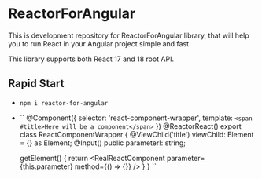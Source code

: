 # ReactorForAngular

This is development repository for ReactorForAngular library, that will help you to run React in your Angular project simple and fast.

This library supports both React 17 and 18 root API.

## Rapid Start

- `npm i reactor-for-angular`
- ``
  @Component({
  selector: 'react-component-wrapper',
  template: `<span #title>Here will be a component</span>`
  })
  @ReactorReact()
  export class ReactComponentWrapper {
    @ViewChild('title') viewChild: Element = {} as Element;
    @Input() public parameter!: string;
  
    getElement() {
      return <RealReactComponent parameter={this.parameter} method={() => {}} />
    }
  }
``


